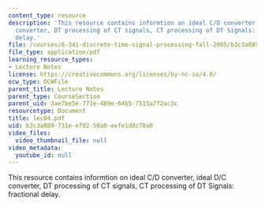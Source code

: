 ```yaml
---
content_type: resource
description: 'This resource contains informtion on ideal C/D converter, ideal D/C
  converter, DT processing of CT signals, CT processing of DT Signals: fractional
  delay.'
file: /courses/6-341-discrete-time-signal-processing-fall-2005/b3c3a089731eef0250a6eefe1d8c78a0_lec04.pdf
file_type: application/pdf
learning_resource_types:
- Lecture Notes
license: https://creativecommons.org/licenses/by-nc-sa/4.0/
ocw_type: OCWFile
parent_title: Lecture Notes
parent_type: CourseSection
parent_uid: 3ae7be5e-771e-489e-64b5-7515a7f2ac3c
resourcetype: Document
title: lec04.pdf
uid: b3c3a089-731e-ef02-50a6-eefe1d8c78a0
video_files:
  video_thumbnail_file: null
video_metadata:
  youtube_id: null
---
```

This resource contains informtion on ideal C/D converter, ideal D/C converter, DT processing of CT signals, CT processing of DT Signals: fractional delay.